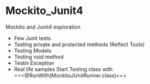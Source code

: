 # Mockito_Junit4
Mockito and Junit4 exploration
- Few Junit tests.
- Testing private and protected methods (Reflect Tools)
- Testing Models
- Testing void method
- Testin Exception
- Real life samples
Start Testing class with ===@RunWith(MockitoJUnitRunner.class)===

